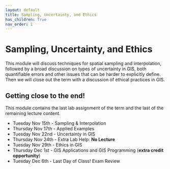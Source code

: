 ```yaml
---
layout: default
title: Sampling, Uncertainty, and Ethics
has_children: True
nav_order: 1
---
```


# Sampling, Uncertainty, and Ethics

This module will discuss techniques for spatial sampling and interpolation, followed by a broad discussion on types of uncertainty in GIS, both quantifiable errors and other issues that can be harder to explicitly define.  Then we will close out the term with a discussion of ethical practices in GIS.

## Getting close to the end!

This module contains the last lab assignment of the term and the last of the remaining lecture content.

* Tuesday Nov 15th - Sampling & Interpolation
* Thursday Nov 17th - Applied Examples
* Tuesday Nov 22nd - Uncertainty in GIS
* Thursday Nov 24th - Extra Lab Help: **No Lecture**
* Tuesday Nov 29th - Ethics in GIS
* Thursday Dec 1st - GIS Applications and GIS Programming (**extra credit opportunity**)
* Tuesday Dec 6th - Last Day of Class! Exam Review 